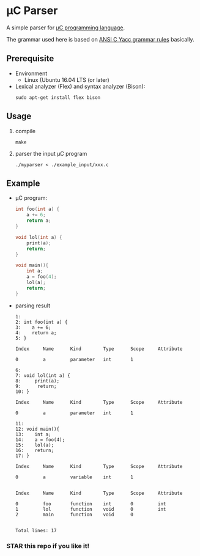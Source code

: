 # µC Parser
A simple parser for [µC programming language](https://www.it.uu.se/katalog/aleji304/CompilersProject/uc.html).

The grammar used here is based on [ANSI C Yacc grammar rules](http://www.quut.com/c/ANSI-C-grammar-y.html) basically.

## Prerequisite
* Environment
    - Linux (Ubuntu 16.04 LTS (or later)
* Lexical analyzer (Flex) and syntax analyzer (Bison):
    ```
    sudo apt-get install flex bison
    ```

## Usage
1. compile
    ```
    make
    ```
2. parser the input µC program
    ```
    ./myparser < ./example_input/xxx.c
    ```

## Example
- µC program:
    ```C
    int foo(int a) {
        a += 6;
        return a;
    }

    void lol(int a) {
        print(a);
        return;
    }

    void main(){
        int a;
        a = foo(4);
        lol(a);
        return;
    }

    ```

- parsing result
    ```
    1:
    2: int foo(int a) {
    3:    a += 6;
    4:    return a;
    5: }

    Index     Name      Kind        Type      Scope     Attribute 

    0         a         parameter   int       1         

    6:
    7: void lol(int a) {
    8:     print(a);
    9:      return;
    10: }

    Index     Name      Kind        Type      Scope     Attribute 

    0         a         parameter   int       1         

    11:
    12: void main(){
    13:    int a;
    14:    a = foo(4);
    15:    lol(a);
    16:    return;
    17: }

    Index     Name      Kind        Type      Scope     Attribute 

    0         a         variable    int       1         


    Index     Name      Kind        Type      Scope     Attribute 

    0         foo       function    int       0         int
    1         lol       function    void      0         int
    2         main      function    void      0         


    Total lines: 17

    ```

### STAR this repo if you like it!